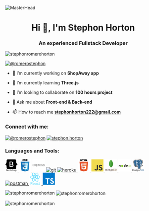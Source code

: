![MasterHead](https://camo.githubusercontent.com/dc14de6f7c6433ccc8cf7cf124e56650bf2cd9aa7df257ffdd009ec49a5dd7ad/68747470733a2f2f692e696d6775722e636f6d2f333464494a58632e676966)
<h1 align="center">Hi 👋, I'm Stephon Horton</h1>
<h3 align="center">An experienced Fullstack Developer</h3>
<img align="right" width="400" src="https://camo.githubusercontent.com/9d1a50eca705fe7ebe284a3f361cc30af0939c2c8f2fd593186e9ab95ddfe265/68747470733a2f2f692e726564642e69742f64646e6d376b6d7a6e716437312e676966" alt="">

<p align="left"> <img src="https://komarev.com/ghpvc/?username=stephonromerohorton&label=Profile%20views&color=0e75b6&style=flat" alt="stephonromerohorton" /> </p>

<p align="left"> <a href="https://twitter.com/@romerostephon" target="blank"><img src="https://img.shields.io/twitter/follow/@romerostephon?logo=twitter&style=for-the-badge" alt="@romerostephon" /></a> </p>

- 🔭 I’m currently working on **ShopAway app**

- 🌱 I’m currently learning **Three.js**

- 👯 I’m looking to collaborate on **100 hours project**

- 💬 Ask me about **Front-end & Back-end**

- 📫 How to reach me **stephonhorton222@gmail.com**

<h3 align="left">Connect with me:</h3>
<p align="left">
<a href="https://twitter.com/@romerostephon" target="blank"><img align="center" src="https://raw.githubusercontent.com/rahuldkjain/github-profile-readme-generator/master/src/images/icons/Social/twitter.svg" alt="@romerostephon" height="30" width="40" /></a>
<a href="https://linkedin.com/in/stephon horton" target="blank"><img align="center" src="https://raw.githubusercontent.com/rahuldkjain/github-profile-readme-generator/master/src/images/icons/Social/linked-in-alt.svg" alt="stephon horton" height="30" width="40" /></a>
</p>

<h3 align="left">Languages and Tools:</h3>
<p align="left"> <a href="https://getbootstrap.com" target="_blank" rel="noreferrer"> <img src="https://raw.githubusercontent.com/devicons/devicon/master/icons/bootstrap/bootstrap-plain-wordmark.svg" alt="bootstrap" width="40" height="40"/> </a> <a href="https://www.w3schools.com/css/" target="_blank" rel="noreferrer"> <img src="https://raw.githubusercontent.com/devicons/devicon/master/icons/css3/css3-original-wordmark.svg" alt="css3" width="40" height="40"/> </a> <a href="https://expressjs.com" target="_blank" rel="noreferrer"> <img src="https://raw.githubusercontent.com/devicons/devicon/master/icons/express/express-original-wordmark.svg" alt="express" width="40" height="40"/> </a> <a href="https://git-scm.com/" target="_blank" rel="noreferrer"> <img src="https://www.vectorlogo.zone/logos/git-scm/git-scm-icon.svg" alt="git" width="40" height="40"/> </a> <a href="https://heroku.com" target="_blank" rel="noreferrer"> <img src="https://www.vectorlogo.zone/logos/heroku/heroku-icon.svg" alt="heroku" width="40" height="40"/> </a> <a href="https://www.w3.org/html/" target="_blank" rel="noreferrer"> <img src="https://raw.githubusercontent.com/devicons/devicon/master/icons/html5/html5-original-wordmark.svg" alt="html5" width="40" height="40"/> </a> <a href="https://developer.mozilla.org/en-US/docs/Web/JavaScript" target="_blank" rel="noreferrer"> <img src="https://raw.githubusercontent.com/devicons/devicon/master/icons/javascript/javascript-original.svg" alt="javascript" width="40" height="40"/> </a> <a href="https://www.mongodb.com/" target="_blank" rel="noreferrer"> <img src="https://raw.githubusercontent.com/devicons/devicon/master/icons/mongodb/mongodb-original-wordmark.svg" alt="mongodb" width="40" height="40"/> </a> <a href="https://nodejs.org" target="_blank" rel="noreferrer"> <img src="https://raw.githubusercontent.com/devicons/devicon/master/icons/nodejs/nodejs-original-wordmark.svg" alt="nodejs" width="40" height="40"/> </a> <a href="https://www.postgresql.org" target="_blank" rel="noreferrer"> <img src="https://raw.githubusercontent.com/devicons/devicon/master/icons/postgresql/postgresql-original-wordmark.svg" alt="postgresql" width="40" height="40"/> </a> <a href="https://postman.com" target="_blank" rel="noreferrer"> <img src="https://www.vectorlogo.zone/logos/getpostman/getpostman-icon.svg" alt="postman" width="40" height="40"/> </a> <a href="https://reactjs.org/" target="_blank" rel="noreferrer"> <img src="https://raw.githubusercontent.com/devicons/devicon/master/icons/react/react-original-wordmark.svg" alt="react" width="40" height="40"/> </a> <a href="https://www.typescriptlang.org/" target="_blank" rel="noreferrer"> <img src="https://raw.githubusercontent.com/devicons/devicon/master/icons/typescript/typescript-original.svg" alt="typescript" width="40" height="40"/> </a> </p>

<p><img align="left" src="https://github-readme-stats.vercel.app/api/top-langs?username=stephonromerohorton&show_icons=true&locale=en&layout=compact" alt="stephonromerohorton" /></p>

<p>&nbsp;<img align="center" src="https://github-readme-stats.vercel.app/api?username=stephonromerohorton&show_icons=true&locale=en" alt="stephonromerohorton" /></p>

<p><img align="center" src="https://github-readme-streak-stats.herokuapp.com/?user=stephonromerohorton&" alt="stephonromerohorton" /></p>
